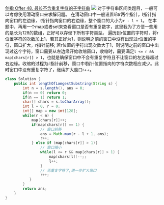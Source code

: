 [剑指 Offer 48. 最长不含重复字符的子字符串](https://leetcode-cn.com/problems/zui-chang-bu-han-zhong-fu-zi-fu-de-zi-zi-fu-chuan-lcof/)
![](https://img2022.cnblogs.com/blog/2272548/202201/2272548-20220125144207235-1682034437.png)
对于字符串区间类题目，一般可以考虑使用滑动窗口来求解问题。
在滑动窗口中一般设置l和r两个指针，l指针指向窗口的左边缘，r指针指向窗口的右边缘，整个窗口的大小为`r - l + 1`。
在本题中，再用一个map或者set来查看窗口是否有重复数字，这里我为了方便一些用的是长为128的数组，正好可以存储下所有字符类型。
遍历到r位置的字符时，将r位置字符的次数加上1，若其正好为1，则说明之前的窗口中没有出现过r位置的字符，窗口扩大，r指针前移;
若r位置的字符出现次数大于1，则说明之前的窗口中出现过这个字符，窗口需要从左边缘开始收缩窗口，收缩时，需要满足`l <= r && map[chars[r]] > 1`，也就是确保窗口中不会有重复字符且不让窗口的左边缘超过右边缘。收缩的过程为:l指针前移，窗口中l指针位置指向的字符次数相应减少。此时窗口中没有重复字符了，继续扩大窗口r++。
```java
class Solution {
    public int lengthOfLongestSubstring(String s) {
        int n = s.length(), ans = 0;
        if(n == 0) return 0;
        if(n == 1) return 1;
        char[] chars = s.toCharArray();
        int l = 0, r = 0;
        int[] map = new int[128];
        while(r < n) {
            map[chars[r]]++;
            if(map[chars[r]] == 1) {
                // 窗口前移
                ans = Math.max(r - l + 1, ans);
                r++;
            } else if (map[chars[r]] > 1){
                // 窗口缩小
                while(l <= r && map[chars[r]] > 1) {
                    map[chars[l]]--;;
                    l++;
                }
                // 无重复字符了,进一步扩大窗口
                r++;
           }
        }
        return ans;
    }
}
```
